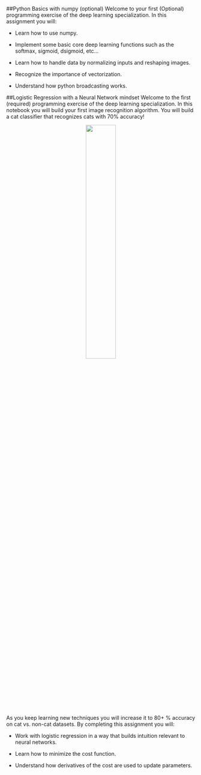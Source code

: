 ##Python Basics with numpy (optional)
Welcome to your first (Optional) programming exercise of the deep learning specialization. In this assignment you will:

- Learn how to use numpy.

- Implement some basic core deep learning functions such as the softmax, sigmoid, dsigmoid, etc...

- Learn how to handle data by normalizing inputs and reshaping images.

- Recognize the importance of vectorization.

- Understand how python broadcasting works.

##Logistic Regression with a Neural Network mindset
Welcome to the first (required) programming exercise of the deep learning specialization. In this notebook you will build your first image recognition algorithm. You will build a cat classifier that recognizes cats with 70% accuracy!

<p align = "center"><img width="40%" src="https://d3c33hcgiwev3.cloudfront.net/imageAssetProxy.v1/3GDwQXrhEee6mw7xN92yoA_c36b695905cda00b9b2b04db81566c24_Screen-Shot-2017-08-06-at-12.59.40-PM.png?expiry=1596499200000&hmac=vnGPVicfEHnh9v4hQ7US47U-OHMk3AkW6JJ7kUeLXIk" /></p>
As you keep learning new techniques you will increase it to 80+ % accuracy on cat vs. non-cat datasets. By completing this assignment you will:

- Work with logistic regression in a way that builds intuition relevant to neural networks.

- Learn how to minimize the cost function.

- Understand how derivatives of the cost are used to update parameters.
